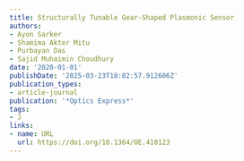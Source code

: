 ```yaml
---
title: Structurally Tunable Gear-Shaped Plasmonic Sensor
authors:
- Ayon Sarker
- Shamima Akter Mitu
- Purbayan Das
- Sajid Muhaimin Choudhury
date: '2020-01-01'
publishDate: '2025-03-23T18:02:57.912606Z'
publication_types:
- article-journal
publication: '*Optics Express*'
tags:
- J
links:
- name: URL
  url: https://doi.org/10.1364/OE.410123
---
```

